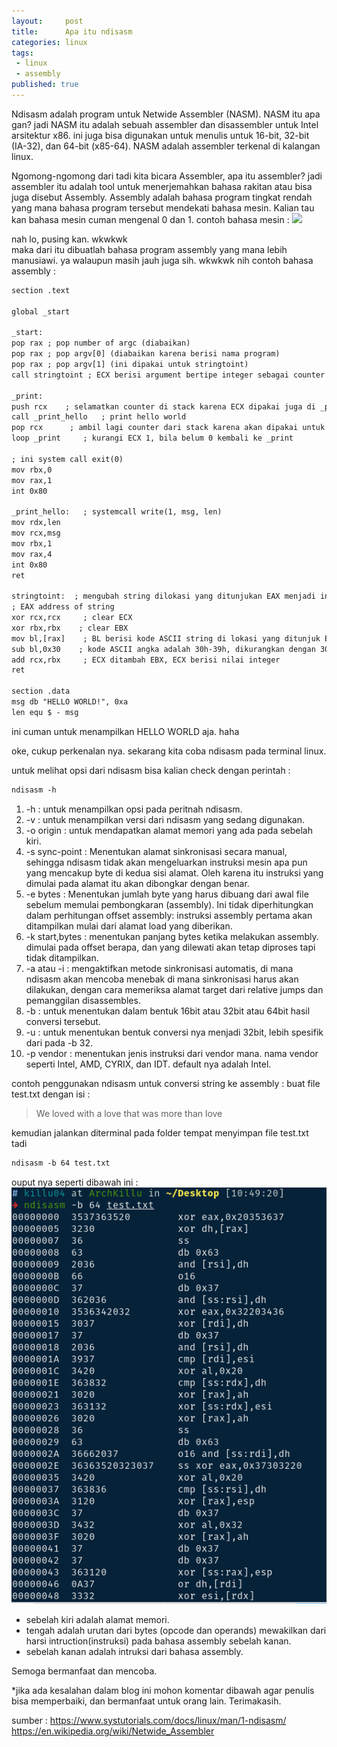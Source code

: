 ```yaml
---
layout:     post
title:      Apa itu ndisasm
categories: linux
tags:
 - linux
 - assembly
published: true
---
```

Ndisasm adalah program untuk Netwide Assembler (NASM). NASM itu apa gan? jadi NASM itu adalah sebuah assembler dan disassembler untuk Intel arsitektur x86. ini juga bisa digunakan untuk menulis untuk 16-bit, 32-bit (IA-32), dan 64-bit (x85-64). NASM adalah assembler terkenal di kalangan linux.  

Ngomong-ngomong dari tadi kita bicara Assembler, apa itu assembler? jadi assembler itu adalah tool untuk menerjemahkan bahasa rakitan atau bisa juga disebut Assembly. Assembly adalah bahasa program tingkat rendah yang mana bahasa program tersebut mendekati bahasa mesin. Kalian tau kan bahasa mesin cuman mengenal 0 dan 1. contoh bahasa mesin :
![](https://www.dictio.id/uploads/db3342/original/3X/5/7/578465169337151d40334eacf60c39853ddf3b2b.jpg)

nah lo, pusing kan. wkwkwk  
maka dari itu dibuatlah bahasa program assembly yang mana lebih manusiawi. ya walaupun masih jauh juga sih. wkwkwk nih contoh bahasa assembly :
```html
section .text

global _start

_start:
pop rax ; pop number of argc (diabaikan)
pop rax ; pop argv[0] (diabaikan karena berisi nama program)
pop rax ; pop argv[1] (ini dipakai untuk stringtoint)
call stringtoint ; ECX berisi argument bertipe integer sebagai counter

_print:
push rcx    ; selamatkan counter di stack karena ECX dipakai juga di _print_hello
call _print_hello   ; print hello world
pop rcx      ; ambil lagi counter dari stack karena akan dipakai untuk looping 
loop _print     ; kurangi ECX 1, bila belum 0 kembali ke _print

; ini system call exit(0)
mov rbx,0
mov rax,1
int 0x80

_print_hello:   ; systemcall write(1, msg, len)
mov rdx,len
mov rcx,msg
mov rbx,1
mov rax,4
int 0x80
ret

stringtoint:  ; mengubah string dilokasi yang ditunjukan EAX menjadi integer di ECX
; EAX address of string
xor rcx,rcx     ; clear ECX
xor rbx,rbx    ; clear EBX
mov bl,[rax]    ; BL berisi kode ASCII string di lokasi yang ditunjuk EAX
sub bl,0x30    ; kode ASCII angka adalah 30h-39h, dikurangkan dengan 30h yang artinya berisi 0-9
add rcx,rbx     ; ECX ditambah EBX, ECX berisi nilai integer
ret

section .data
msg db "HELLO WORLD!", 0xa
len equ $ - msg

```

ini cuman untuk menampilkan HELLO WORLD aja. haha  

oke, cukup perkenalan nya. sekarang kita coba ndisasm pada terminal linux.

untuk melihat opsi dari ndisasm bisa kalian check dengan perintah :
```html
ndisasm -h
```

1. -h : untuk menampilkan opsi pada peritnah ndisasm.
2. -v : untuk menampilkan versi dari ndisasm yang sedang digunakan.
3. -o origin : untuk mendapatkan alamat memori yang ada pada sebelah kiri.
4. -s sync-point : Menentukan alamat sinkronisasi secara manual, sehingga ndisasm tidak akan mengeluarkan instruksi mesin apa pun yang mencakup byte di kedua sisi alamat. Oleh karena itu instruksi yang dimulai pada alamat itu akan dibongkar dengan benar.
5. -e bytes : Menentukan jumlah byte yang harus dibuang dari awal file sebelum memulai pembongkaran (assembly). Ini tidak diperhitungkan dalam perhitungan offset assembly: instruksi assembly pertama akan ditampilkan mulai dari alamat load yang diberikan.
6. -k start,bytes : menentukan panjang bytes ketika melakukan assembly. dimulai pada offset berapa, dan yang dilewati akan tetap diproses tapi tidak ditampilkan. 
7. -a atau -i : mengaktifkan metode sinkronisasi automatis, di mana ndisasm akan mencoba menebak di mana sinkronisasi harus akan dilakukan, dengan cara memeriksa alamat target dari relative jumps dan pemanggilan disassembles. 
8. -b : untuk menentukan dalam bentuk 16bit atau 32bit atau 64bit hasil conversi tersebut.
9. -u : untuk menentukan bentuk conversi nya menjadi 32bit, lebih spesifik dari pada -b 32.
10. -p vendor : menentukan jenis instruksi dari vendor mana. nama vendor seperti Intel, AMD, CYRIX, dan IDT. default nya adalah Intel.

contoh penggunakan ndisasm untuk conversi string ke assembly :
buat file test.txt dengan isi :
> We loved with a love that was more than love

kemudian jalankan diterminal pada folder tempat menyimpan file test.txt tadi
```html
ndisasm -b 64 test.txt
```
ouput nya seperti dibawah ini : 
![DeepinScreenshot_select-area_20190304110926.png](https://raw.githubusercontent.com/akhmadsyarif04/blog/gh-pages/_posts/DeepinScreenshot_select-area_20190304110926.png)

- sebelah kiri adalah alamat memori.  
- tengah adalah urutan dari bytes (opcode dan operands) mewakilkan dari harsi intruction(instruksi) pada bahasa assembly sebelah kanan.  
- sebelah kanan adalah intruksi dari bahasa assembly.

Semoga bermanfaat dan mencoba. 

*jika ada kesalahan dalam blog ini mohon komentar dibawah agar penulis bisa memperbaiki, dan bermanfaat untuk orang lain. Terimakasih.

sumber : 
https://www.systutorials.com/docs/linux/man/1-ndisasm/  
https://en.wikipedia.org/wiki/Netwide_Assembler
